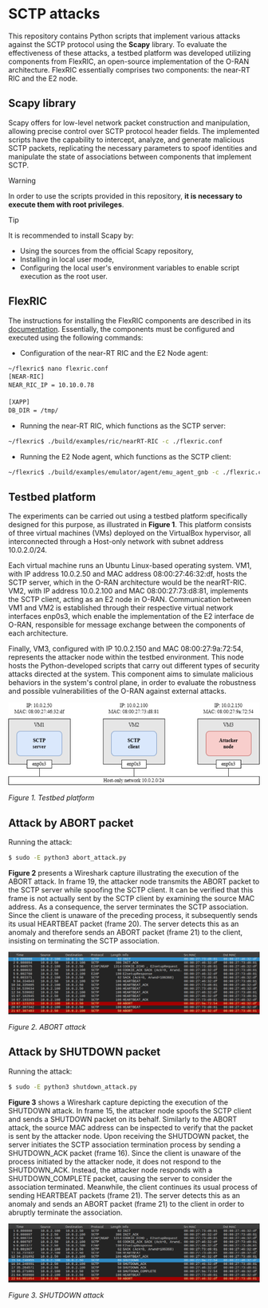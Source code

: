# SCTP attacks

This repository contains Python scripts that implement various attacks against the SCTP protocol using the **Scapy** library. To evaluate the effectiveness of these attacks, a testbed platform was developed utilizing components from FlexRIC, an open-source implementation of the O-RAN architecture. FlexRIC essentially comprises two components: the near-RT RIC and the E2 node.

## Scapy library

Scapy offers for low-level network packet construction and manipulation, allowing precise control over SCTP protocol header fields. The implemented scripts have the capability to intercept, analyze, and generate malicious SCTP packets, replicating the necessary parameters to spoof identities and manipulate the state of associations between components that implement SCTP.

> [!WARNING]
> In order to use the scripts provided in this repository, **it is necessary to execute them with root privileges**.


> [!TIP]
> It is recommended to install Scapy by:
> - Using the sources from the official Scapy repository,
> - Installing in local user mode,
> - Configuring the local user's environment variables to enable script execution as the root user.


## FlexRIC

The instructions for installing the FlexRIC components are described in its [documentation](https://gitlab.eurecom.fr/mosaic5g/flexric). Essentially, the components must be configured and executed using the following commands:

- Configuration of the near-RT RIC and the E2 Node agent:

```bash
~/flexric$ nano flexric.conf
[NEAR-RIC]
NEAR_RIC_IP = 10.10.0.78

[XAPP]
DB_DIR = /tmp/
```

- Running the near-RT RIC, which functions as the SCTP server:

```bash
~/flexric$ ./build/examples/ric/nearRT-RIC -c ./flexric.conf 
```

- Running the E2 Node agent, which functions as the SCTP client:

```bash
~/flexric$ ./build/examples/emulator/agent/emu_agent_gnb -c ./flexric.conf 
```

## Testbed platform 

The experiments can be carried out using a testbed platform specifically designed for this purpose, as illustrated in **Figure 1**. This platform consists of three virtual machines (VMs) deployed on the VirtualBox hypervisor, all interconnected through a Host-only network with subnet address 10.0.2.0/24. 

Each virtual machine runs an Ubuntu Linux-based operating system. VM1, with IP address 10.0.2.50 and MAC address 08:00:27:46:32:df, hosts the SCTP server, which in the O-RAN architecture would be the nearRT-RIC. VM2, with IP address 10.0.2.100 and MAC 08:00:27:73:d8:81, implements the SCTP client, acting as an E2 node in O-RAN. Communication between VM1 and VM2 is established through their respective virtual network interfaces enp0s3, which enable the implementation of the E2 interface de O-RAN, responsible for message exchange between the components of each architecture. 

Finally, VM3, configured with IP 10.0.2.150 and MAC 08:00:27:9a:72:54, represents the attacker node within the testbed environment. This node hosts the Python-developed scripts that carry out different types of security attacks directed at the system. This component aims to simulate malicious behaviors in the system's control plane, in order to evaluate the robustness and possible vulnerabilities of the O-RAN against external attacks. 

![Testbed platform](images/Testbed.png)

_Figure 1. Testbed platform_

## Attack by ABORT packet

Running the attack:

```bash
$ sudo -E python3 abort_attack.py 
```

**Figure 2** presents a Wireshark capture illustrating the execution of the ABORT attack. In frame 19, the attacker node transmits the ABORT packet to the SCTP server while spoofing the SCTP client. It can be verified that this frame is not actually sent by the SCTP client by examining the source MAC address. As a consequence, the server terminates the SCTP association. Since the client is unaware of the preceding process, it subsequently sends its usual HEARTBEAT packet (frame 20). The server detects this as an anomaly and therefore sends an ABORT packet (frame 21) to the client, insisting on terminating the SCTP association.

![Abort attack](images/FlexRIC-abort.png)

_Figure 2. ABORT attack_

## Attack by SHUTDOWN packet

Running the attack:

```bash
$ sudo -E python3 shutdown_attack.py 
```

**Figure 3** shows a Wireshark capture depicting the execution of the SHUTDOWN attack. In frame 15, the attacker node spoofs the SCTP client and sends a SHUTDOWN packet on its behalf. Similarly to the ABORT attack, the source MAC address can be inspected to verify that the packet is sent by the attacker node. Upon receiving the SHUTDOWN packet, the server initiates the SCTP association termination process by sending a SHUTDOWN_ACK packet (frame 16). Since the client is unaware of the process initiated by the attacker node, it does not respond to the SHUTDOWN_ACK. Instead, the attacker node responds with a SHUTDOWN_COMPLETE packet, causing the server to consider the association terminated. Meanwhile, the client continues its usual process of sending HEARTBEAT packets (frame 21). The server detects this as an anomaly and sends an ABORT packet (frame 21) to the client in order to abruptly terminate the association.

![Shutdown attack](images/FlexRIC-shutdown.png)

_Figure 3. SHUTDOWN attack_


